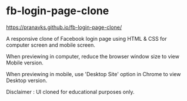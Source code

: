 # fb-login-page-clone

https://pranavks.github.io/fb-login-page-clone/

A responsive clone of Facebook login page using HTML & CSS for computer screen and mobile screen.

When previewing in computer, reduce the browser window size to view Mobile version.

When previewing in mobile, use 'Desktop Site' option in Chrome to view Desktop version.

Disclaimer : UI cloned for educational purposes only.
